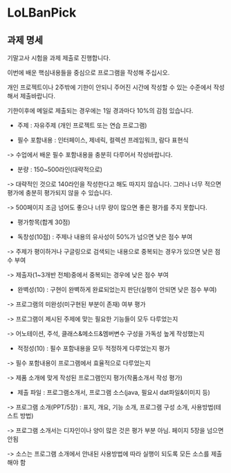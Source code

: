 # LoLBanPick
## 과제 명세
기말고사 시험을 과제 제출로 진행합니다.

이번에 배운 핵심내용들을 중심으로 프로그램을 작성해 주십시오.

개인 프로젝트이나 2주밖에 기한이 안되니 주어진 시간에 작성할 수 있는 수준에서 작성해서 제출바랍니다.

기한이후에 메일로 제출되는 경우에는 1일 경과마다 10%의 감점 있습니다.



* 주제 : 자유주제 (개인 프로젝트 또는 연습 프로그램)



* 필수 포함내용 : 인터페이스, 제네릭, 컬렉션 프레임워크, 람다 표현식

-> 수업에서 배운 필수 포함내용을 충분히 다루어서 작성바랍니다.



* 분량 : 150~500라인(대략적으로)

-> 대략적인 것으로 140라인을 작성한다고 해도 따지지 않습니다. 그러나 너무 적으면 평가에 충분히 평가되지 않을 수 있습니다.

-> 500페이지 조금 넘어도 좋으나 너무 량이 많으면 좋은 평가를 주지 못합니다.



* 평가항목(합계 30점)

- 독창성(10점) : 주제나 내용의 유사성이 50%가 넘으면 낮은 점수 부여

-> 주제가 평이하거나 구글링으로 검색되는 내용으로 중복되는 경우가 있으면 낮은 점수 부여

-> 제출자(1~3개반 전체)중에서 중복되는 경우에 낮은 점수 부여

- 완벽성(10) : 구현이 완벽하게 완료되었는지 판단(실행이 안되면 낮은 점수 부여)

-> 프로그램의 미완성(미구현된 부분이 존재) 여부 평가

-> 프로그램이 제시된 주제에 맞는 필요한 기능들이 모두 다루었는지

-> 어노테이션, 주석, 클래스&메소드&멤버변수 구성을 가독성 높게 작성했는지 

- 적정성(10) : 필수 포함내용을 모두 적정하게 다루었는지 평가

-> 필수 포함내용이 프로그램에서 효율적으로 다루었는지

-> 제품 소개에 맞게 작성된 프로그램인지 평가(작품소개서 작성 평가)



* 제출 파일 : 프로그램소개서, 프로그램 소스(java, 필요시 dat파일&이미지 등)

-> 프로그램 소개(PPT/5장) : 표지, 개요, 기능 소개, 프로그램 구성 소개, 사용방법(테스트 방법) 

-> 프로그램 소개서는 디자인이나 양이 많은 것은 평가 부분 아님. 페이지 5장을 넘으면 안됨

-> 소스는 프로그램 소개에서 안내된 사용방법에 따라 실행이 되도록 모든 소스를 제출해야 함
